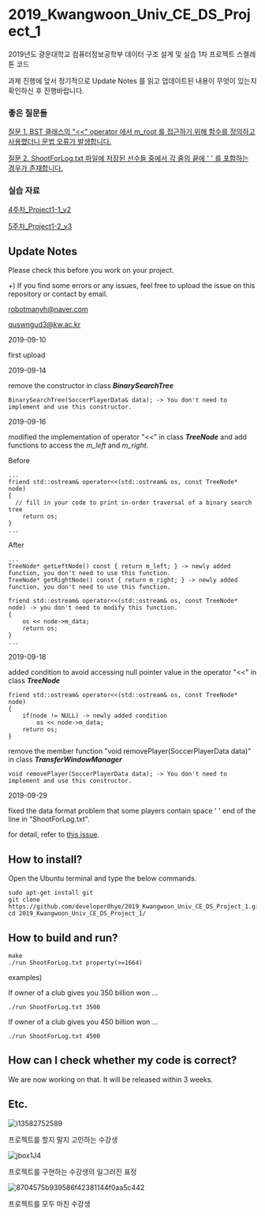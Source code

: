 # 2019_Kwangwoon_Univ_CE_DS_Project_1
2019년도 광운대학교 컴퓨터정보공학부  데이터 구조 설계 및 실습 1차 프로젝트 스켈레톤 코드

과제 진행에 앞서 정기적으로 Update Notes 를 읽고 업데이트된 내용이 무엇이 있는지 확인하신 후 진행바랍니다.

### 좋은 질문들

[질문 1. BST 클래스의 "<<" operator 에서 m_root 를 접근하기 위해 함수를 정의하고 사용했더니 문법 오류가 발생합니다.](https://github.com/developer0hye/2019_Kwangwoon_Univ_CE_DS_Project_1/issues/2)

[질문 2. ShootForLog.txt 파일에 저장된 선수들 중에서 각 줄의 끝에 ' ' 를 포함하는 경우가 존재합니다.](https://github.com/developer0hye/2019_Kwangwoon_Univ_CE_DS_Project_1/issues/3)

### 실습 자료

[4주차_Project1-1_v2](https://drive.google.com/open?id=1se_q3KILjjyU6YCZSmigngVlQf2g6lOX)

[5주차_Project1-2_v3](https://drive.google.com/open?id=15lZjqYUSXty3Ee3ZjAhQBbKkzCKvYwjW)

## Update Notes

Please check this before you work on your project.

+) If you find some errors or any issues, feel free to upload the issue on this repository or contact by email.

robotmanyh@naver.com

quswngud3@kw.ac.kr

2019-09-10 

first upload

2019-09-14

remove the constructor in class ***BinarySearchTree***

```
BinarySearchTree(SoccerPlayerData& data); -> You don't need to implement and use this constructor.
```

2019-09-16

modified the implementation of operator "<<" in class ***TreeNode*** and add functions to access the *m_left* and *m_right*.

Before
```
...
friend std::ostream& operator<<(std::ostream& os, const TreeNode* node)
{
  // fill in your code to print in-order traversal of a binary search tree
	return os;
}
...
```

After
```
...
TreeNode* getLeftNode() const { return m_left; } -> newly added function, you don't need to use this function.
TreeNode* getRightNode() const { return m_right; } -> newly added function, you don't need to use this function.

friend std::ostream& operator<<(std::ostream& os, const TreeNode* node) -> you don't need to modify this function.
{
	os << node->m_data;
	return os;
}
...
```

2019-09-18

added condition to avoid accessing null pointer value in the operator "<<" in class ***TreeNode***

```
friend std::ostream& operator<<(std::ostream& os, const TreeNode* node)
{
	if(node != NULL) -> newly added condition
		os << node->m_data;
	return os;
}
```

remove the member function "void removePlayer(SoccerPlayerData data)" in class ***TransferWindowManager***

```
void removePlayer(SoccerPlayerData data); -> You don't need to implement and use this constructor.
```

2019-09-29

fixed the data format problem that some players contain space ' ' end of the line in "ShootForLog.txt".

for detail, refer to [this issue](https://github.com/developer0hye/2019_Kwangwoon_Univ_CE_DS_Project_1/issues/3).

## How to install?

Open the Ubuntu terminal and type the below commands.

```
sudo apt-get install git
git clone https://github.com/developer0hye/2019_Kwangwoon_Univ_CE_DS_Project_1.git
cd 2019_Kwangwoon_Univ_CE_DS_Project_1/
```

## How to build and run?

```
make
./run ShootForLog.txt property(>=1664)
```

examples)

If owner of a club gives you 350 billion won ...

```
./run ShootForLog.txt 3500
```

If owner of a club gives you 450 billion won ...

```
./run ShootForLog.txt 4500
```

## How can I check whether my code is correct?

We are now working on that. It will be released within 3 weeks.

## Etc.

![i13582752589](https://user-images.githubusercontent.com/35001605/64621711-1f8f3900-d421-11e9-83ac-ef74a74d0875.gif)

프로젝트를 할지 말지 고민하는 수강생

![jbox1J4](https://user-images.githubusercontent.com/35001605/64623394-da203b00-d423-11e9-92c8-c6b335e8a870.gif)

프로젝트를 구현하는 수강생의 일그러진 표정

![8704575b939586f42381144f0aa5c442](https://user-images.githubusercontent.com/35001605/64623429-e7d5c080-d423-11e9-828b-eeab7deeab64.gif)

프로젝트를 모두 마친 수강생

